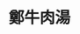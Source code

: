---
title: "鄭牛肉湯"
description: "鄭牛肉湯"
layout: shop
keywords:
  - 美食競賽
  - 台灣美食
  - 美食精選
datePublished: "2025-06-30"
dateModified: "2025-07-05"
city: "台南市"
district: "中西區"
address: "台南市中西區金華路四段47巷2號"
phone: "062281025"
geo: "22.998376866738628, 120.19468317498917"
google_map: "https://maps.app.goo.gl/krpFQFCS5LMkjk2s7"
footinder: "https://footinder.com.tw/%E5%8F%B0%E5%8D%97%E5%B8%82%E4%B8%AD%E8%A5%BF%E5%8D%80/362181/"
official: "https://www.facebook.com/TainanZhengBeef/"
award:
  - name: "500盤"
    year: "2024"
    entries:
      - dishes:
          - "炒牛腩"

---
